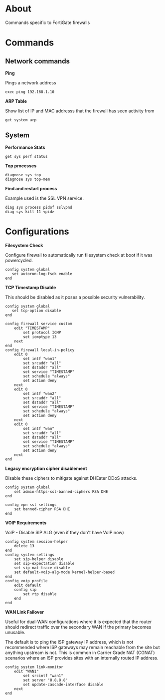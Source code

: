 # About
Commands specific to FortiGate firewalls

# Commands
## Network commands

**Ping**

Pings a network address
```properties
exec ping 192.168.1.10
```

**ARP Table**

Show list of IP and MAC addresss that the firewall has seen activity from
```properties
get system arp
```

## System

**Performance Stats**
```properties
get sys perf status
```

**Top processes**
```properties
diagnose sys top
diagnose sys top-mem
```

**Find and restart process**

Example used is the SSL VPN service.
```properties
diag sys process pidof sslvpnd
diag sys kill 11 <pid>
```

# Configurations
**Filesystem Check**

Configure firewall to automatically run filesystem check at boot if it was powercycled.
```properties
config system global
   set autorun-log-fsck enable
end
```

**TCP Timestamp Disable**

This should be disabled as it poses a possible security vulnerability.

```properties
config system global
   set tcp-option disable
end
```

```properties
config firewall service custom
    edit "TIMESTAMP"
        set protocol ICMP
        set icmptype 13
    next
end
config firewall local-in-policy
    edit 0
        set intf "wan1"
        set srcaddr "all"
        set dstaddr "all"
        set service "TIMESTAMP"
        set schedule "always"
        set action deny
    next
    edit 0
        set intf "wan2"
        set srcaddr "all"
        set dstaddr "all"
        set service "TIMESTAMP"
        set schedule "always"
        set action deny
    next
    edit 0
        set intf "wan"
        set srcaddr "all"
        set dstaddr "all"
        set service "TIMESTAMP"
        set schedule "always"
        set action deny
    next
end
```
**Legacy encryption cipher disablement**

Disable these ciphers to mitigate against DHEater DDoS attacks.

```properties
config system global
    set admin-https-ssl-banned-ciphers RSA DHE
end
```

```properties
config vpn ssl settings
    set banned-cipher RSA DHE
end
```

**VOIP Requirements**

VoIP - Disable SIP ALG (even if they don't have VoIP now)
```properties
config system session-helper
    delete 13
end
config system settings
    set sip-helper disable
    set sip-expectation disable
    set sip-nat-trace disable
    set default-voip-alg-mode kernel-helper-based
end
config voip profile
    edit default
    config sip
        set rtp disable
    end
end
```

**WAN Link Failover**

Useful for dual-WAN configurations where it is expected that the router should redirect traffic over the secondary WAN if the primary becomes unusable. 

The default is to ping the ISP gateway IP address, which is not recommended where ISP gateways may remain reachable from the site but anything upstream is not. This is common in Carrier Grade NAT (CGNAT) scenarios where an ISP provides sites with an internally routed IP address.

```properties
config system link-monitor
    edit "WAN1"
        set srcintf "wan1"
        set server "8.8.8.8"
        set update-cascade-interface disable
    next
end
```